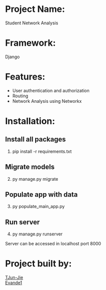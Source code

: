 # Project Name:
Student Network Analysis

# Framework:
Django

# Features:
- User authentication and authorization
- Routing
- Network Analysis using Networkx

# Installation:
## Install all packages
1. pip install -r requirements.txt
## Migrate models
2. py manage.py migrate
## Populate app with data
3. py populate_main_app.py 
## Run server
4. py manage.py runserver
   
Server can be accessed in localhost port 8000

# Project built by:

[TJun-Jie](https://github.com/TJun-Jie)
<br />
[Evande1](https://github.com/Evande1)
